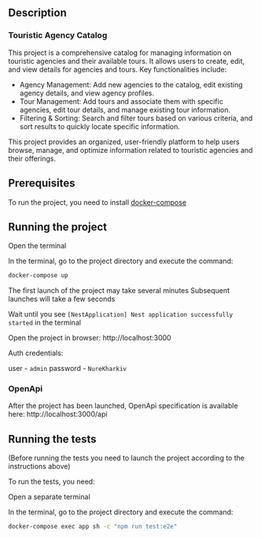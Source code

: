 ## Description

### Touristic Agency Catalog

This project is a comprehensive catalog for managing information on touristic agencies and their available tours. It allows users to create, edit, and view details for agencies and tours. Key functionalities include:

- Agency Management: Add new agencies to the catalog, edit existing agency details, and view agency profiles.    
- Tour Management: Add tours and associate them with specific agencies, edit tour details, and manage existing tour information.     
- Filtering & Sorting: Search and filter tours based on various criteria, and sort results to quickly locate specific information.    

This project provides an organized, user-friendly platform to help users browse, manage, and optimize information related to touristic agencies and their offerings.

## Prerequisites

To run the project, you need to install [docker-compose](https://docs.docker.com/compose/)

## Running the project

Open the terminal

In the terminal, go to the project directory and execute the command:
```bash
docker-compose up
```
The first launch of the project may take several minutes
Subsequent launches will take a few seconds

Wait until you see `[NestApplication] Nest application successfully started` in the terminal

Open the project in browser: http://localhost:3000

Auth credentials:

user - `admin`
password - `NureKharkiv`

### OpenApi 

After the project has been launched, OpenApi specification is available here: http://localhost:3000/api

## Running the tests

(Before running the tests you need to launch the project according to the instructions above)

To run the tests, you need:

Open a separate terminal

In the terminal, go to the project directory and execute the command:
```bash
docker-compose exec app sh -c "npm run test:e2e"
```
